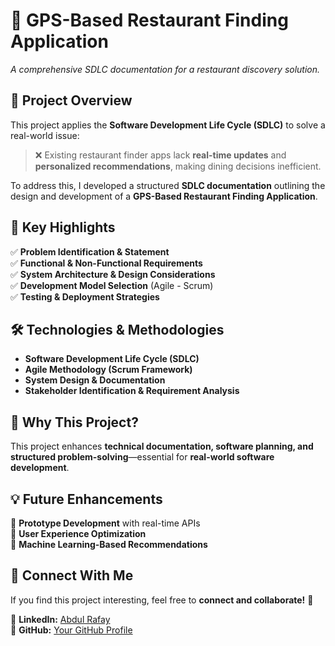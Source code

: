# 📍 GPS-Based Restaurant Finding Application  
*A comprehensive SDLC documentation for a restaurant discovery solution.*

## 🌟 Project Overview  
This project applies the **Software Development Life Cycle (SDLC)** to solve a real-world issue:  

> ❌ Existing restaurant finder apps lack **real-time updates** and **personalized recommendations**, making dining decisions inefficient.  

To address this, I developed a structured **SDLC documentation** outlining the design and development of a **GPS-Based Restaurant Finding Application**.  

## 🚀 Key Highlights  
✅ **Problem Identification & Statement**  
✅ **Functional & Non-Functional Requirements**  
✅ **System Architecture & Design Considerations**  
✅ **Development Model Selection** (Agile - Scrum)  
✅ **Testing & Deployment Strategies**  

## 🛠 Technologies & Methodologies  
- **Software Development Life Cycle (SDLC)**  
- **Agile Methodology (Scrum Framework)**  
- **System Design & Documentation**  
- **Stakeholder Identification & Requirement Analysis**

## 🎯 Why This Project?  
This project enhances **technical documentation, software planning, and structured problem-solving**—essential for **real-world software development**.  

## 💡 Future Enhancements  
🔹 **Prototype Development** with real-time APIs  
🔹 **User Experience Optimization**  
🔹 **Machine Learning-Based Recommendations**  

## 🔗 Connect With Me  
If you find this project interesting, feel free to **connect and collaborate!** 🚀  

🔹 **LinkedIn:** [Abdul Rafay](https://www.linkedin.com/in/abdulrafay)  
🔹 **GitHub:** [Your GitHub Profile](https://github.com/yourusername)  
